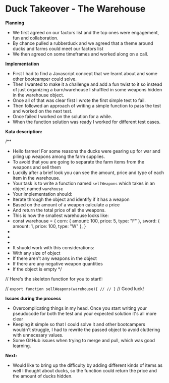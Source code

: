 # Duck Takeover - The Warehouse

**Planning**

- We first agreed on our factors list and the top ones were engagement, fun and collaboration.
- By chance pulled a rubberduck and we agreed that a theme around ducks and farms could meet our factors list
- We then agreed on some timeframes and worked along on a call.

**Implementation**

- First I had to find a Javascript concept that we learnt about and some other bootcamper could solve.
- Then I wanted to make it a challenge and add a fun twist to it so instead of just organizing a barn/warehouse I shuffled in some weapons hidden in the warehouse object.
- Once all of that was clear first I wrote the first simple test to fail.
- Then followed an approach of writing a simple function to pass the test and worked on the next test.
- Once failed I worked on the solution for a while.
- When the function solution was ready I worked for different test cases.

**Kata description:**

/\*\*

- Hello farmer! For some reasons the ducks were gearing up for war and piling up weapons among the farm supplies.
- To avoid that you are going to separate the farm items from the weapons and sell them
- Luckily after a brief look you can see the amount, price and type of each item in the warehouse.
- Your task is to write a function named `sellWeapons` which takes in an object named `warehouse`
- Your implementation should:
- Iterate through the object and identify if it has a weapon
- Based on the amount of a weapon calculate a price
- And return the total price of all the weapons.
- This is how the smallest warehouse looks like:
- const warehouse = {
  corn: { amount: 100, price: 5, type: "F" },
  sword: { amount: 1, price: 100, type: "W" },
  }
-
-
-
- It shuold work with this considerations:
- With any size of object
- If there aren't any weapons in the object
- If there are any negative weapon quantities
- If the object is empty
  \*/

// Here's the skeleton function for you to start!:

// `export function sellWeapons(warehouse){
//
// }`
// Good luck!

**Issues during the process**

- Overcomplicating things in my head. Once you start writing your pseudocode for both the test and your expected solution it's all more clear
- Keeping it simple so that I could solve it and other bootcampers wouldn't struggle, I had to rewrite the passed object to avoid cluttering with unnecesary values.
- Some GitHub issues when trying to merge and pull, which was good learning.

**Next:**

- Would like to bring up the difficulty by adding different kinds of items as well I thought about ducks, so the function could return the price and the amount of ducks hidden.
